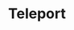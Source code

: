 ---
title: "Teleport"

spell:
  schools:
    - name:        "Conjuration"
      subschools:  ["Teleportation"]
      descriptors: []
  classes:
    - name:  "Sorcerer/Wizard"
      abbr:  "Sor/Wiz"
      level: 5
  domains:
    - name:  "Travel"
      abbr:  "Travel"
      level: 5
  components:         [V]
  castingTime:        "1 standard action"
  range:              "Personal and touch"
  target:             "You and touched objects or other touched willing creatures"
  duration:           "Instantaneous"
  savingThrow:        "None and Will negates (object)"
  spellResistance:    "No and Yes (object)"
  description:        |
    This spell instantly transports you to a designated destination, which may be as distant as 100 miles per caster level. Interplanar travel is not possible. You can bring along objects as long as their weight doesn't exceed your maximum load. You may also bring one additional willing Medium or smaller creature (carrying gear or objects up to its maximum load) or its equivalent (see below) per three caster levels. A Large creature counts as two Medium creatures, a Huge creature counts as two Large creatures, and so forth. All creatures to be transported must be in contact with one another, and at least one of those creatures must be in contact with you. As with all spells where the range is personal and the target is you, you need not make a saving throw, nor is spell resistance applicable to you. Only objects held or in use (attended) by another person receive saving throws and spell resistance.

    You must have some clear idea of the location and layout of the destination. The clearer your mental image, the more likely the teleportation works. Areas of strong physical or magical energy may make teleportation more hazardous or even impossible.

    To see how well the teleportation works, roll d% and consult the Teleport table. Refer to the following information for definitions of the terms on the table.

    Familiarity: "Very familiar" is a place where you have been very often and where you feel at home. "Studied carefully" is a place you know well, either because you can currently see it, you've been there often, or you have used other means (such as scrying) to study the place for at least one hour. "Seen casually" is a place that you have seen more than once but with which you are not very familiar. "Viewed once" is a place that you have seen once, possibly using magic.

    False destination is a place that does not truly exist or if you are teleporting to an otherwise familiar location that no longer exists as such or has been so completely altered as to no longer be familiar to you. When traveling to a false destination, roll {% die_roll 1 20 80 %} to obtain results on the table, rather than rolling d%, since there is no real destination for you to hope to arrive at or even be off target from.

    On Target: You appear where you want to be.

    Off Target: You appear safely a random distance away from the destination in a random direction. Distance off target is {% die_roll 1 10 0 %}x{% die_roll 1 10 0 %}% of the distance that was to be traveled. The direction off target is determined randomly

    Similar Area: You wind up in an area that's visually or thematically similar to the target area.

    Generally, you appear in the closest similar place within range. If no such area exists within the spell's range, the spell simply fails instead.

    Mishap: You and anyone else teleporting with you have gotten "scrambled." You each take {% die_roll 1 10 0 %} points of damage, and you reroll on the chart to see where you wind up. For these rerolls, roll {% die_roll 1 20 80 %}. Each time "Mishap" comes up, the characters take more damage and must reroll.

    |---
    | Familiarity | On Target | Off Target | Similar Area | Mishap
    |-|-|-|-|-
    | Very familiar | 01-97 | 98-99 | 100 | -
    | Studied carefully | 01-94 | 95-97 | 98-99 | 100
    | Seen casually | 01-88 | 89-94 | 95-98 | 99-100
    | Viewed once | 01-76 | 77-88 | 89-96 | 97-100
    | False destination ({% die_roll 1 20 80 %}) | - | - | 81-92 | 93-100
    {: .table .table-bordered .table-hover }
---